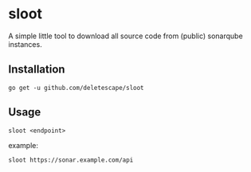 # sloot

A simple little tool to download all source code from (public) sonarqube instances.

## Installation

`go get -u github.com/deletescape/sloot`

## Usage

`sloot <endpoint>`

example:

`sloot https://sonar.example.com/api`
